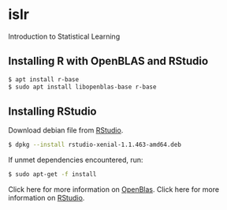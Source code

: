 # islr
Introduction to Statistical Learning

Installing R with OpenBLAS and RStudio
--------------------------------------
```bash
$ apt install r-base
$ sudo apt install libopenblas-base r-base 
```

Installing RStudio
------------------
Download debian file from [RStudio].

```bash
$ dpkg --install rstudio-xenial-1.1.463-amd64.deb
```

If unmet dependencies encountered, run:

```bash
$ sudo apt-get -f install
```

Click here for more information on [OpenBlas].
Click here for more information on [RStudio].

[OpenBlas]: http://www.openblas.net/
[RStudio]: https://www.rstudio.com/
